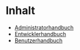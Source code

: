# Inhalt

* [Administratorhandbuch](admin/README.md)
* [Entwicklerhandbuch](developer/README.md)
* [Benutzerhandbuch](user/README.md)
